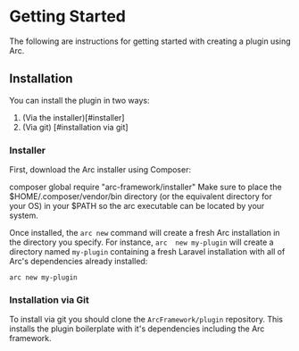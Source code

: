 # Getting Started

The following are instructions for getting started with creating a plugin using Arc.

## Installation

You can install the plugin in two ways:

1) (Via the installer)[#installer]
2) (Via git) [#installation via git]

### Installer

First, download the Arc installer using Composer:

composer global require "arc-framework/installer"
Make sure to place the $HOME/.composer/vendor/bin directory (or the equivalent directory for your OS) in your $PATH so the 
arc executable can be located by your system.

Once installed, the `arc new` command will create a fresh Arc installation in the directory you specify. For instance, `arc 
new my-plugin` will create a directory named `my-plugin` containing a fresh Laravel installation with all of Arc's 
dependencies already installed:

    arc new my-plugin
    
### Installation via Git

To install via git you should clone the `ArcFramework/plugin` repository. This installs the plugin boilerplate with it's
dependencies including the Arc framework.

